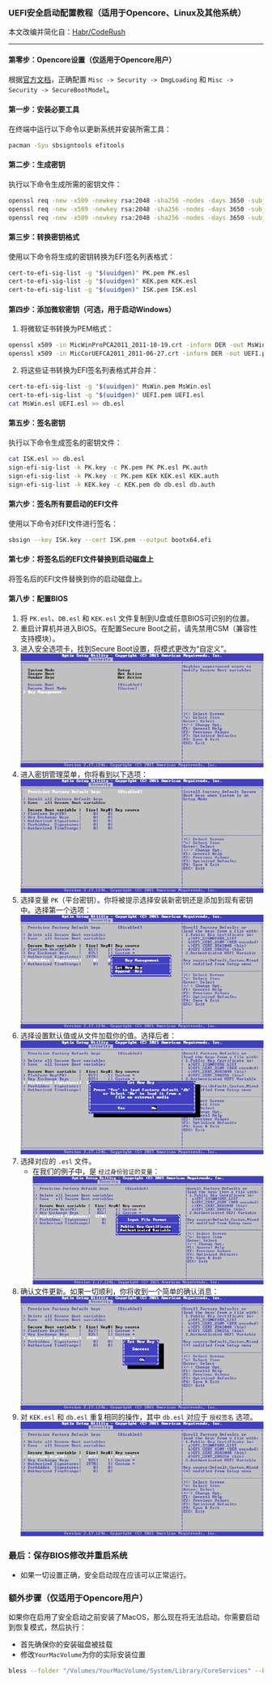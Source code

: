 ### UEFI安全启动配置教程（适用于Opencore、Linux及其他系统）

本文改编并简化自：[Habr/CodeRush](https://habr.com/en/articles/273497)

---

#### 第零步：Opencore设置（仅适用于Opencore用户）
根据[官方文档](https://dortania.github.io/OpenCore-Post-Install/universal/security/applesecureboot.html)，正确配置 `Misc -> Security -> DmgLoading` 和 `Misc -> Security -> SecureBootModel`。

#### 第一步：安装必要工具
在终端中运行以下命令以更新系统并安装所需工具：
```bash
pacman -Syu sbsigntools efitools
```

#### 第二步：生成密钥
执行以下命令生成所需的密钥文件：
```bash
openssl req -new -x509 -newkey rsa:2048 -sha256 -nodes -days 3650 -subj "/CN=Platform Key" -keyout PK.key -out PK.pem
openssl req -new -x509 -newkey rsa:2048 -sha256 -nodes -days 3650 -subj "/CN=Key Exchange Key" -keyout KEK.key -out KEK.pem
openssl req -new -x509 -newkey rsa:2048 -sha256 -nodes -days 3650 -subj "/CN=Image Signing Key" -keyout ISK.key -out ISK.pem
```

#### 第三步：转换密钥格式
使用以下命令将生成的密钥转换为EFI签名列表格式：
```bash
cert-to-efi-sig-list -g "$(uuidgen)" PK.pem PK.esl
cert-to-efi-sig-list -g "$(uuidgen)" KEK.pem KEK.esl
cert-to-efi-sig-list -g "$(uuidgen)" ISK.pem ISK.esl
```

#### 第四步：添加微软密钥（可选，用于启动Windows）
1. 将微软证书转换为PEM格式：
```bash
openssl x509 -in MicWinProPCA2011_2011-10-19.crt -inform DER -out MsWin.pem -outform PEM
openssl x509 -in MicCorUEFCA2011_2011-06-27.crt -inform DER -out UEFI.pem -outform PEM
```
2. 将这些证书转换为EFI签名列表格式并合并：
```bash
cert-to-efi-sig-list -g "$(uuidgen)" MsWin.pem MsWin.esl
cert-to-efi-sig-list -g "$(uuidgen)" UEFI.pem UEFI.esl
cat MsWin.esl UEFI.esl >> db.esl
```

#### 第五步：签名密钥
执行以下命令生成签名的密钥文件：
```bash
cat ISK.esl >> db.esl
sign-efi-sig-list -k PK.key -c PK.pem PK PK.esl PK.auth
sign-efi-sig-list -k PK.key -c PK.pem KEK KEK.esl KEK.auth
sign-efi-sig-list -k KEK.key -c KEK.pem db db.esl db.auth
```

#### 第六步：签名所有要启动的EFI文件
使用以下命令对EFI文件进行签名：
```bash
sbsign --key ISK.key --cert ISK.pem --output bootx64.efi
```

#### 第七步：将签名后的EFI文件替换到启动磁盘上
将签名后的EFI文件替换到你的启动磁盘上。

#### 第八步：配置BIOS
1. 将 `PK.esl`、`DB.esl` 和 `KEK.esl` 文件复制到U盘或任意BIOS可识别的位置。
2. 重启计算机并进入BIOS。在配置Secure Boot之前，请先禁用CSM（兼容性支持模块）。
3. 进入安全选项卡，找到Secure Boot设置，将模式更改为“自定义”。
![1](1.png)
4. 进入密钥管理菜单，你将看到以下选项：
![2](2.png)
5. 选择变量 `PK`（平台密钥）。你将被提示选择安装新密钥还是添加到现有密钥中。选择第一个选项：
![3](3.png)
6. 选择设置默认值或从文件加载你的值。选择后者：
![4](4.png)
7. 选择对应的 `.esl` 文件。
   - 在我们的例子中，是 `经过身份验证的变量`：
![5](5.png)
8. 确认文件更新。如果一切顺利，你将收到一个简单的确认消息：
![6](6.png)
9. 对 `KEK.esl` 和 `db.esl` 重复相同的操作，其中 `db.esl` 对应于 `授权签名` 选项。
![7](7.png)

### 最后：保存BIOS修改并重启系统
- 如果一切设置正确，安全启动现在应该可以正常运行。

### 额外步骤（仅适用于Opencore用户）
如果你在启用了安全启动之前安装了MacOS，那么现在将无法启动。你需要启动到恢复模式，然后执行：
 - 首先确保你的安装磁盘被挂载
 - 修改`YourMacVolume`为你的实际安装位置
```bash
bless --folder "/Volumes/YourMacVolume/System/Library/CoreServices" --bootefi --personalize
```
